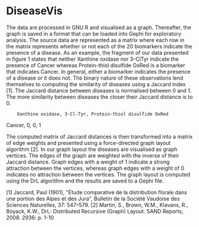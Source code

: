 # DiseaseVis

The data are processed in GNU R and visualised as a graph. Thereafter, the graph is saved in a format that can be loaded into Gephi for exploratory analysis.  The source data are represented as a matrix where each row in the matrix represents whether or not each of the 20 biomarkers indicate the presence of a disease.  As an example, the fragment of our data presented in figure 1 states that neither Xanthine oxidase nor 3-ClTyr indicate the presence of Cancer whereas Protein-thiol disulfide OxRed is a biomarker that indicates Cancer.  In general, either a biomarker indicates the presence of a disease or it does not.  The binary nature of these observations lend themselves to computing the similarity of diseases using a Jaccard index [1].  The Jaccard distance between diseases is normalised between 0 and 1.  The more similarity between diseases the closer their Jaccard distance is to 0.

        Xanthine oxidase, 3-Cl-Tyr, Protein-thiol disulfide OxRed
Cancer,                0,        0,                             1


The computed matrix of Jaccard distances is then transformed into a matrix of edge weights and presented using a force-directed graph layout algorithm [2].  In our graph layout the diseases are visualised as graph vertices.  The edges of the graph are weighted with the inverse of their Jaccard distance.  Graph edges with a weight of 1 indicate a strong attraction between the vertices, whereas graph edges with a weight of 0 indicates no attraction between the vertices.  The graph layout is computed using the DrL algorithm and the results are saved to a Gephi file.

[1] Jaccard, Paul (1901), "Étude comparative de la distribution florale dans une portion des Alpes et des Jura", Bulletin de la Société Vaudoise des Sciences Naturelles, 37: 547–579.
[2] Martin, S., Brown, W.M., Klavans, R., Boyack, K.W., DrL: Distributed Recursive (Graph) Layout. SAND Reports, 2008. 2936: p. 1-10
